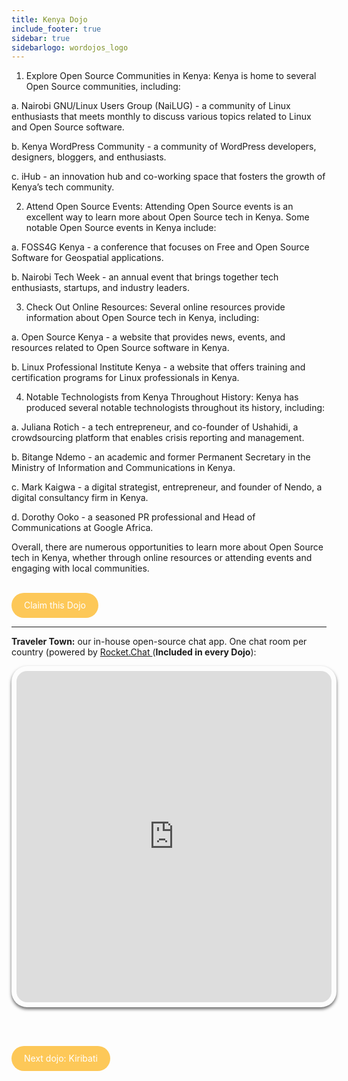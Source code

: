 ```yaml
---
title: Kenya Dojo
include_footer: true
sidebar: true
sidebarlogo: wordojos_logo
---
```


1.  Explore Open Source Communities in Kenya: Kenya is home to several Open Source communities, including:

a. Nairobi GNU/Linux Users Group (NaiLUG) - a community of Linux enthusiasts that meets monthly to discuss various topics related to Linux and Open Source software.

b. Kenya WordPress Community - a community of WordPress developers, designers, bloggers, and enthusiasts.

c. iHub - an innovation hub and co-working space that fosters the growth of Kenya’s tech community.

2.  Attend Open Source Events: Attending Open Source events is an excellent way to learn more about Open Source tech in Kenya. Some notable Open Source events in Kenya include:

a. FOSS4G Kenya - a conference that focuses on Free and Open Source Software for Geospatial applications.

b. Nairobi Tech Week - an annual event that brings together tech enthusiasts, startups, and industry leaders.

3.  Check Out Online Resources: Several online resources provide information about Open Source tech in Kenya, including:

a. Open Source Kenya - a website that provides news, events, and resources related to Open Source software in Kenya.

b. Linux Professional Institute Kenya - a website that offers training and certification programs for Linux professionals in Kenya.

4.  Notable Technologists from Kenya Throughout History: Kenya has produced several notable technologists throughout its history, including:

a. Juliana Rotich - a tech entrepreneur, and co-founder of Ushahidi, a crowdsourcing platform that enables crisis reporting and management.

b. Bitange Ndemo - an academic and former Permanent Secretary in the Ministry of Information and Communications in Kenya.

c. Mark Kaigwa - a digital strategist, entrepreneur, and founder of Nendo, a digital consultancy firm in Kenya.

d. Dorothy Ooko - a seasoned PR professional and Head of Communications at Google Africa.

Overall, there are numerous opportunities to learn more about Open Source tech in Kenya, whether through online resources or attending events and engaging with local communities.

<br>
<html>
  <head>
    <style>
      .button {
        display: inline-block;
        padding: 20px 20px;
        text-align: center;
        text-decoration: none;
        color: #ffffff;
        background-color: #FDC858;
        border-radius: 33px;
        outline: none;
        line-height:  0%;
      }
    </style>
  </head>
  <body>
    <a class="button" href="https://blog.workdojos.com/Kenya" target="_blank">Claim this Dojo</a>
  </body>
</html>
<br>

---


**Traveler Town:**   our in-house open-source chat app.  One chat room per country (powered by <a href="https://rocket.chat" >Rocket.Chat </a>  (**Included in every Dojo**):  

<iframe src="https://chat.traveler.town/channel/Kenya" style="width: 100%;height: 530px;padding: 8px; box-shadow: 0 3px 5px rgba(0,0,0,.6);border-radius: 25px;overflow: hidden;border: none;" align="middle"></iframe>


<br><br>

<html>
  <head>
    <style>
      .button {
        display: inline-block;
        padding: 20px 20px;
        text-align: center;
        text-decoration: none;
        color: #ffffff;
        background-color: #FDC858;
        border-radius: 33px;
        outline: none;
        line-height:  %;
      }
    </style>
  </head>
  <body>
    <a class="button" href="https://workdojos.com/Kiribati">Next dojo:  Kiribati</a>
  </body>
</html>